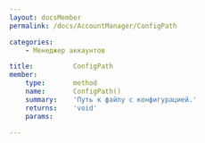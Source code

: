 ```yaml
---
layout: docsMember
permalink: /docs/AccountManager/ConfigPath

categories:
    - Менеджер аккаунтов

title:          ConfigPath
member:
    type:       method
    name:       ConfigPath()
    summary:    'Путь к файлу с конфигурацией.'
    returns:    'void'
    params:

---
```



